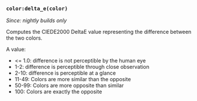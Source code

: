 ### `color:delta_e(color)`

*Since: nightly builds only*

Computes the CIEDE2000 DeltaE value representing the difference
between the two colors.

A value:

* <= 1.0: difference is not perceptible by the human eye
* 1-2: difference is perceptible through close observation
* 2-10: difference is perceptible at a glance
* 11-49: Colors are more similar than the opposite
* 50-99: Colors are more opposite than similar
* 100: Colors are exactly the opposite

